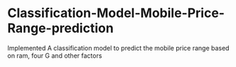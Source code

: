 # Classification-Model-Mobile-Price-Range-prediction
Implemented A classification model to predict the mobile price range based on ram, four G and other factors
